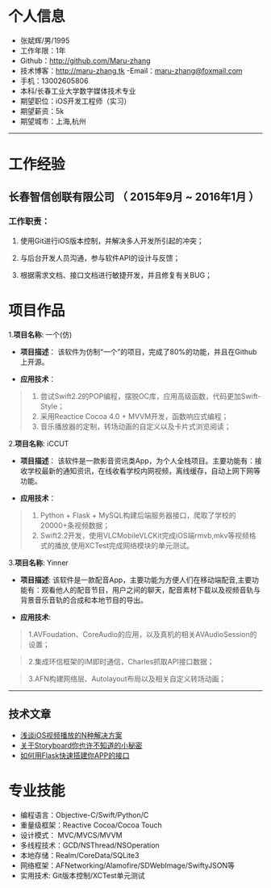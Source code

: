 
# 个人信息

 - 张斌辉/男/1995
 - 工作年限：1年
 - Github：http://github.com/Maru-zhang
 - 技术博客：http://maru-zhang.tk
 -Email：maru-zhang@foxmail.com
 - 手机：13002605806
 - 本科/长春工业大学数字媒体技术专业 
 - 期望职位：iOS开发工程师（实习）
 - 期望薪资：5k
 - 期望城市：上海,杭州

---

# 工作经验

## 长春智信创联有限公司 （ 2015年9月 ~ 2016年1月 ）

### 工作职责：

1. 使用Git进行iOS版本控制，并解决多人开发所引起的冲突；

2. 与后台开发人员沟通，参与软件API的设计与反馈；

3. 根据需求文档、接口文档进行敏捷开发，并且修复有关BUG；

# 项目作品

1.__项目名称__: 一个(仿)

* __项目描述__： 该软件为仿制“一个”的项目，完成了80%的功能，并且在Github上开源。

* __应用技术__： 

> 1. 尝试Swift2.2的POP编程，摆脱OC库，应用高级函数，代码更加Swift-Style；
> 2. 采用Reactice Cocoa 4.0 + MVVM开发，函数响应式编程；
> 3. 音乐播放器的定制，转场动画的自定义以及卡片式浏览阅读；


2.__项目名称__: iCCUT

* __项目描述__： 该软件是一款影音资讯类App，为个人全栈项目。主要功能有：接收学校最新的通知资讯，在线收看学校内网视频，离线缓存，自动上网下网等功能。

* __应用技术__： 

> 1. Python + Flask + MySQL构建后端服务器接口，爬取了学校的20000+条视频数据；
> 2. Swift2.2开发，使用VLCMobileVLCKit完成iOS端rmvb,mkv等视频格式的播放,使用XCTest完成网络模块的单元测试。


3.__项目名称__: Yinner

* __项目描述__: 该软件是一款配音App，主要功能为方便人们在移动端配音,主要功能有：观看他人的配音节目，用户之间的聊天，配音素材下载以及视频音轨与背景音乐音轨的合成和本地节目的导出。

* __应用技术__:

> 1.AVFoudation、CoreAudio的应用，以及真机的相关AVAudioSession的设置；

> 2.集成环信框架的IM即时通信，Charles抓取API接口数据；

> 3.AFN构建网络层、Autolayout布局以及相关自定义转场动画；

---

## 技术文章
- [浅谈iOS视频播放的N种解决方案](http://www.jianshu.com/p/3618a9116660)
- [关于Storyboard你也许不知道的小秘密](http://www.jianshu.com/p/0a7974ddd355)
- [如何用Flask快速搭建你APP的接口](http://www.jianshu.com/p/0c3bd0230564) 

# 专业技能

- 编程语言：Objective-C/Swift/Python/C
- 重量级框架：Reactive Cocoa/Cocoa Touch
- 设计模式： MVC/MVCS/MVVM
- 多线程技术：GCD/NSThread/NSOperation
- 本地存储：Realm/CoreData/SQLite3
- 网络框架：AFNetworking/Alamofire/SDWebImage/SwiftyJSON等
- 实用技术: Git版本控制/XCTest单元测试

